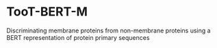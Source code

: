 # TooT-BERT-M
Discriminating membrane proteins from non-membrane proteins using a BERT representation of protein primary sequences
